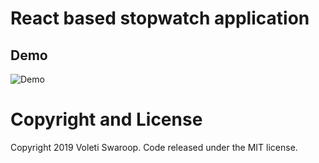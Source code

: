 # React based stopwatch application

## Demo

![Demo](https://voletiswaroop.github.io/react-stopwatch/)

# Copyright and License

Copyright 2019 Voleti Swaroop. Code released under the MIT license.
